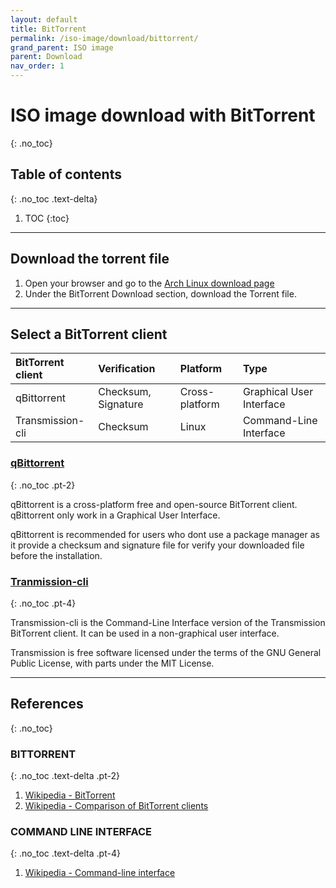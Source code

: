 ```yaml
---
layout: default
title: BitTorrent
permalink: /iso-image/download/bittorrent/
grand_parent: ISO image
parent: Download
nav_order: 1
---
```


# ISO image download with BitTorrent
{: .no_toc}

## Table of contents
{: .no_toc .text-delta}

1. TOC
{:toc}

---

## Download the torrent file

1. Open your browser and go to the [Arch Linux download page](https://www.archlinux.org/download/)
1. Under the BitTorrent Download section, download the Torrent file.

---

## Select a BitTorrent client

| BitTorrent client | Verification        | Platform       | Type                     |
| :---------------- | :------------------ | :------------- | :----------------------- |
| qBittorrent       | Checksum, Signature | Cross-platform | Graphical User Interface |
| Transmission-cli  | Checksum            | Linux          | Command-Line Interface   |

### [qBittorrent](/Andromeda/iso-image/download/bittorrent/qbittorrent)
{: .no_toc .pt-2}

qBittorrent is a cross-platform free and open-source BitTorrent client. qBittorrent only work in a Graphical User Interface.

qBittorrent is recommended for users who dont use a package manager as it provide a checksum and signature file for verify your downloaded file before the installation.

### [Tranmission-cli](/Andromeda/iso-image/download/bittorrent/transmission-cli)
{: .no_toc .pt-4}

Transmission-cli is the Command-Line Interface version of the Transmission BitTorrent client. It can be used in a non-graphical user interface.

Transmission is free software licensed under the terms of the GNU General Public License, with parts under the MIT License.

---

## References
{: .no_toc}

### BITTORRENT
{: .no_toc .text-delta .pt-2}

1. [Wikipedia - BitTorrent](https://en.wikipedia.org/wiki/BitTorrent)
1. [Wikipedia - Comparison of BitTorrent clients](https://en.wikipedia.org/wiki/Comparison_of_BitTorrent_clients)

### COMMAND LINE INTERFACE
{: .no_toc .text-delta .pt-4}

1. [Wikipedia - Command-line interface](https://en.wikipedia.org/wiki/Command-line_interface)
